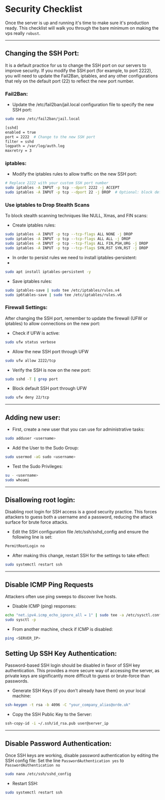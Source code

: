 # Security Checklist

Once the server is up and running it's time to make sure it's production ready. This checklist will walk you through the bare minimum on making the vps really `robust`.

--- 

## Changing the SSH Port:
It is a default practice for us to change the SSH port on our servers to improve security. If you modify the SSH port (for example, to port 2222), you will need to update the Fail2Ban, iptables, and any other configurations that rely on the default port (22) to reflect the new port number.
### Fail2Ban: 

- Update the /etc/fail2ban/jail.local configuration file to specify the new SSH port:
```bash
sudo nano /etc/fail2ban/jail.local
```
```bash 
[sshd]
enabled = true
port = 2222  # Change to the new SSH port
filter = sshd
logpath = /var/log/auth.log
maxretry = 3

```
### iptables: 

- Modify the iptables rules to allow traffic on the new SSH port:
```bash 
# Replace 2222 with your custom SSH port number
sudo iptables -A INPUT -p tcp --dport 2222 -j ACCEPT
sudo iptables -A INPUT -p tcp --dport 22 -j DROP  # Optional: block default SSH port
```

### Use iptables to Drop Stealth Scans
To block stealth scanning techniques like NULL, Xmas, and FIN scans:

- Create iptables rules:

```bash
sudo iptables -A INPUT -p tcp --tcp-flags ALL NONE -j DROP
sudo iptables -A INPUT -p tcp --tcp-flags ALL ALL -j DROP
sudo iptables -A INPUT -p tcp --tcp-flags ALL FIN,PSH,URG -j DROP
sudo iptables -A INPUT -p tcp --tcp-flags SYN,RST SYN,RST -j DROP
```

- In order to persist rules we need to install iptables-persistent:
- 
```bash
sudo apt install iptables-persistent -y
```

- Save iptables rules:

```bash
sudo iptables-save | sudo tee /etc/iptables/rules.v4
sudo ip6tables-save | sudo tee /etc/iptables/rules.v6
```

### Firewall Settings: 
After changing the SSH port, remember to update the firewall (UFW or iptables) to allow connections on the new port:
- Check if UFW is active:
```bash 
sudo ufw status verbose
```
- Allow the new SSH port through UFW
```bash 
sudo ufw allow 2222/tcp  
```


- Verify the SSH is now on the new port:
```bash
sudo sshd -T | grep port
```
- Block default SSH port through UFW
```bash
sudo ufw deny 22/tcp
```

--- 

## Adding new user: 

- First, create a new user that you can use for administrative tasks:

```bash 
sudo adduser <username>
```

- Add the User to the Sudo Group:

```bash 
sudo usermod -aG sudo <username>
```

- Test the Sudo Privileges:

```bash 
su - <username>
sudo whoami
``` 

--- 

## Disallowing root login: 

Disabling root login for SSH access is a good security practice. This forces attackers to guess both a username and a password, reducing the attack surface for brute force attacks.
- Edit the SSH configuration file /etc/ssh/sshd_config and ensure the following line is set:

```bash
PermitRootLogin no
```

- After making this change, restart SSH for the settings to take effect:

```bash
sudo systemctl restart ssh
```

--- 

## Disable ICMP Ping Requests 
Attackers often use ping sweeps to discover live hosts.

- Disable ICMP (ping) responses:

```bash
echo "net.ipv4.icmp_echo_ignore_all = 1" | sudo tee -a /etc/sysctl.conf
sudo sysctl -p
```

- From another machine, check if ICMP is disabled:

```bash
ping <SERVER_IP>
```

## Setting Up SSH Key Authentication:

Password-based SSH login should be disabled in favor of SSH key authentication. This provides a more secure way of accessing the server, as private keys are significantly more difficult to guess or brute-force than passwords.

- Generate SSH Keys (if you don't already have them) on your local machine:

```bash
ssh-keygen -t rsa -b 4096 -C "your_company_alias@orde.uk"
```

- Copy the SSH Public Key to the Server:
```bash
ssh-copy-id -i ~/.ssh/id_rsa.pub user@server_ip
```

---

## Disable Password Authentication: 

Once SSH keys are working, disable password authentication by editing the SSH config file:
Set the line `PasswordAuthentication yes` to `PasswordAuthentication no` 
```bash
sudo nano /etc/ssh/sshd_config
```

- Restart SSH:

```bash
sudo systemctl restart ssh
```

